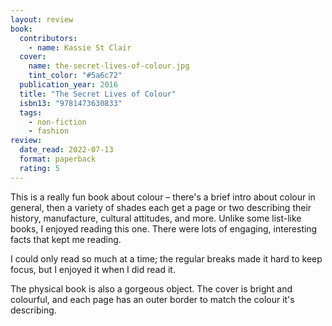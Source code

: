 ```yaml
---
layout: review
book:
  contributors:
    - name: Kassie St Clair
  cover:
    name: the-secret-lives-of-colour.jpg
    tint_color: "#5a6c72"
  publication_year: 2016
  title: "The Secret Lives of Colour"
  isbn13: "9781473630833"
  tags:
    - non-fiction
    - fashion
review:
  date_read: 2022-07-13
  format: paperback
  rating: 5
---
```


This is a really fun book about colour – there's a brief intro about colour in general, then a variety of shades each get a page or two describing their history, manufacture, cultural attitudes, and more.
Unlike some list-like books, I enjoyed reading this one.
There were lots of engaging, interesting facts that kept me reading.

I could only read so much at a time; the regular breaks made it hard to keep focus, but I enjoyed it when I did read it.

The physical book is also a gorgeous object.
The cover is bright and colourful, and each page has an outer border to match the colour it's describing.

